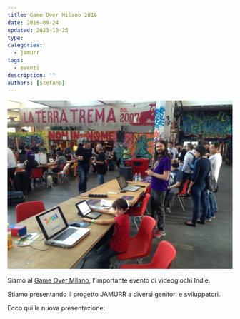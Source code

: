 ```yaml
---
title: Game Over Milano 2016
date: 2016-09-24
updated: 2023-10-25
type: 
categories:
  - jamurr
tags: 
  - eventi
description: ""
authors: [stefano]
---
```

![](../../../assets/img/jamurr/GameOver2016_featured.jpg)

Siamo al [Game Over Milano](http://www.gameovermilano.org), l’importante evento di videogiochi Indie.

Stiamo presentando il progetto JAMURR a diversi genitori e sviluppatori.

Ecco qui la nuova presentazione: 

